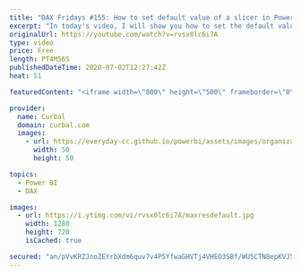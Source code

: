 ```yaml
---
title: "DAX Fridays #155: How to set default value of a slicer in Power BI"
excerpt: "In today's video, I will show you how to set the default value of a slicer in Power Bi using some simple DAX.  Previous video: https://www.youtube.com/watch?v=Q4hF4CwJsFE SELECTED value tutorial: https://www.youtube.com/watch?v=FI1_N-imBxI&vl=en  Here you can download all the pbix files: https://curbal.com/donwload-center"
originalUrl: https://youtube.com/watch?v=rvsx0lc6i7A
type: video
price: Free
length: PT4M56S
publishedDateTime: 2020-07-02T12:27:42Z
heat: 51

featuredContent: "<iframe width=\"800\" height=\"500\" frameborder=\"0\" src=\"https://www.youtube.com/embed/rvsx0lc6i7A\" allow=\"accelerometer; autoplay; encrypted-media; gyroscope; picture-in-picture\" allowfullscreen></iframe>"

provider:
  name: Curbal
  domain: curbal.com
  images:
    - url: https://everyday-cc.github.io/powerbi/assets/images/organizations/curbal.com-50x50.jpg
      width: 50
      height: 50

topics:
  - Power BI
  - DAX

images:
  - url: https://i.ytimg.com/vi/rvsx0lc6i7A/maxresdefault.jpg
    width: 1280
    height: 720
    isCached: true

secured: "an/pVvKRZJnoZEYrbXdm6quv7v4P5YfwaGHVTj4VHEO3SBf/WU5CTN8epKVJ5nfWUT8PQ0txlI5gW4WlJCU92MZKgZIFWc+HSTOX0jhDYRViOpMetDDlh2yuDAQkIhwKOoXgHLj82QGPzEfFUq+SqikdUmr4Bx0DyMasWZ+tTUKUjSaKmQeSesWaXa97BD5lWa2f13rUfZlZFCTtMF7qFOLDf2wRCfFMV6orCJj0gEpd6YZkNiRPLHSQl+WWGx69rax6fNQ+46R/D3qhv+L8Rhc0ev5lbIEjHtCP/bhQPBS9wehs6Z8ui3+o5CIaJYsjnUKwkyI6VPeAT3e9Xh6jLR/o9+4Ord7O6jsPjVgda7nJWu974z56H5UIxyKkAu7KyP3olwClkFK4aj7urGk4PiiyC1aKatatijVJkxBPLsM=;ycXY06OrCYo+hR0+8nLNYA=="
---
```


